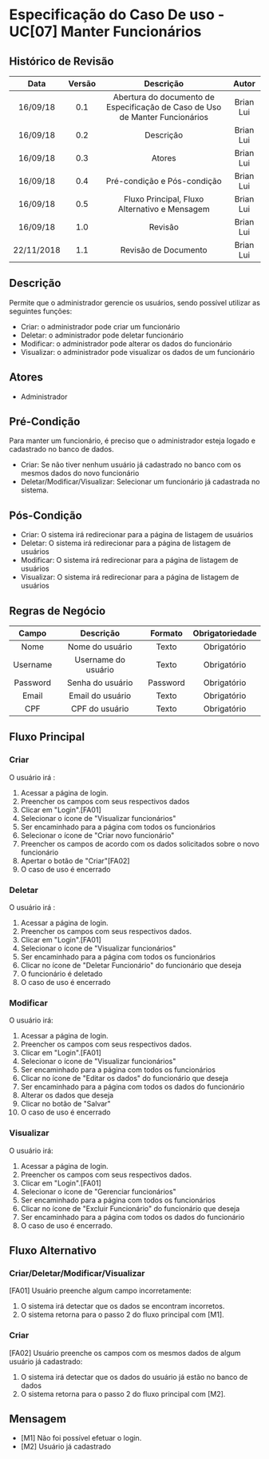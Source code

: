 # Especificação do Caso De uso - UC[07] Manter Funcionários

## Histórico de Revisão
| Data | Versão | Descrição | Autor |
|:----:|:------:|:---------:|:-----:|
| 16/09/18 | 0.1 | Abertura do documento de Especificação de Caso de Uso de Manter Funcionários | Brian Lui |
| 16/09/18 | 0.2 | Descrição | Brian Lui |
| 16/09/18 | 0.3 | Atores | Brian Lui |
| 16/09/18 | 0.4 | Pré-condição e Pós-condição | Brian Lui |
| 16/09/18 | 0.5 | Fluxo Principal, Fluxo Alternativo e Mensagem | Brian Lui |
| 16/09/18 | 1.0 | Revisão | Brian Lui |
| 22/11/2018 | 1.1 | Revisão de Documento | Brian Lui |

## Descrição
Permite que o administrador gerencie os usuários, sendo possível utilizar as seguintes funções:
* Criar: o administrador pode criar um funcionário
* Deletar: o administrador pode deletar funcionário
* Modificar: o administrador pode alterar os dados do funcionário
* Visualizar: o administrador pode visualizar os dados de um funcionário

## Atores
* Administrador

## Pré-Condição
Para manter um funcionário, é preciso que o administrador esteja logado e cadastrado no banco de dados.
* Criar: Se não tiver nenhum usuário já cadastrado no banco com os mesmos dados do novo funcionário
* Deletar/Modificar/Visualizar: Selecionar um funcionário já cadastrada no sistema.

## Pós-Condição
* Criar: O sistema irá redirecionar para a página de listagem de usuários
* Deletar: O sistema irá redirecionar para a página de listagem de usuários
* Modificar: O sistema irá redirecionar para a página de listagem de usuários
* Visualizar: O sistema irá redirecionar para a página de listagem de usuários

## Regras de Negócio
| Campo | Descrição | Formato | Obrigatoriedade |
|:----:|:------:|:---------:|:-----:|
| Nome | Nome do usuário | Texto | Obrigatório |
| Username | Username do usuário | Texto | Obrigatório |
| Password | Senha do usuário | Password | Obrigatório |
| Email | Email do usuário | Texto | Obrigatório |
| CPF | CPF do usuário | Texto | Obrigatório |

## Fluxo Principal
### Criar
O usuário irá :
 1. Acessar a página de login.
 2. Preencher os campos com seus respectivos dados
 3. Clicar em "Login".[FA01]
 4. Selecionar o ícone de "Visualizar funcionários"
 5. Ser encaminhado para a página com todos os funcionários
 6. Selecionar o ícone de "Criar novo funcionário"
 7. Preencher os campos de acordo com os dados solicitados sobre o novo funcionário
 8. Apertar o botão de "Criar"[FA02]
 9. O caso de uso é encerrado

### Deletar
O usuário irá :
 1. Acessar a página de login.
 2. Preencher os campos com seus respectivos dados.
 3. Clicar em "Login".[FA01]
 4. Selecionar o ícone de "Visualizar funcionários"
 5. Ser encaminhado para a página com todos os funcionários
 6. Clicar no ícone de "Deletar Funcionário" do funcionário que deseja
 7. O funcionário é deletado
 7. O caso de uso é encerrado

### Modificar
O usuário irá:
 1. Acessar a página de login.
 2. Preencher os campos com seus respectivos dados.
 3. Clicar em "Login".[FA01]
 4. Selecionar o ícone de "Visualizar funcionários"
 5. Ser encaminhado para a página com todos os funcionários
 6. Clicar no ícone de "Editar os dados" do funcionário que deseja
 7. Ser encaminhado para a página com todos os dados do funcionário
 8. Alterar os dados que deseja
 9. Clicar no botão de "Salvar"
 10. O caso de uso é encerrado

### Visualizar
O usuário irá:
 1. Acessar a página de login.
 2. Preencher os campos com seus respectivos dados.
 3. Clicar em "Login".[FA01]
 4. Selecionar o ícone de "Gerenciar funcionários"
 5. Ser encaminhado para a página com todos os funcionários
 6. Clicar no ícone de "Excluir Funcionário" do funcionário que deseja
 7. Ser encaminhado para a página com todos os dados do funcionário
 8. O caso de uso é encerrado.

## Fluxo Alternativo
### Criar/Deletar/Modificar/Visualizar
[FA01] Usuário preenche algum campo incorretamente:
 1. O sistema irá detectar que os dados se encontram incorretos.
 2. O sistema retorna para o passo 2 do fluxo principal com [M1].

### Criar
[FA02] Usuário preenche os campos com os mesmos dados de algum usuário já cadastrado:
 1. O sistema irá detectar que os dados do usuário já estão no banco de dados
 2. O sistema retorna para o passo 2 do fluxo principal com [M2].

## Mensagem
* [M1] Não foi possível efetuar o login.
* [M2] Usuário já cadastrado








